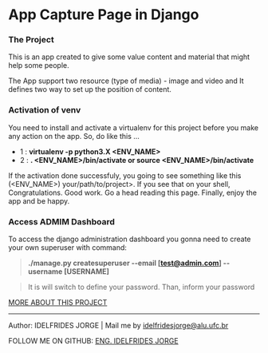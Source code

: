 # App Capture Page in Django


### The Project
This is an app created to give some value content and material that might help some people.


The App support two resource (type of media) - image and video and It defines two way to set up the position of content. 

### Activation of venv
You need to  install and activate a virtualenv for this  project before you make any action on the app. So, do like this ...
* 1 : **virtualenv -p python3.X <ENV_NAME>**
* 2 : **. <ENV_NAME>/bin/activate or source <ENV_NAME>/bin/activate** 

If the activation done successfuly, you going to see something like this (<ENV_NAME>) your/path/to/project>.
If you see that on your shell, Congratulations. Good work. Go a head reading this page.
Finally, enjoy the app and be happy.

### Access ADMIM Dashboard
To access the django administration dashboard you gonna need to create your own superuser with command:
> **./manage.py createsuperuser --email [test@admin.com] --username [USERNAME]**

> It is will switch to define your password. Than, inform your password


[MORE ABOUT THIS PROJECT](https://github.com/idelfrides/app_capturepage/wiki)


-------------

Author: IDELFRIDES JORGE | Mail me by idelfridesjorge@alu.ufc.br 

FOLLOW ME ON GITHUB: [ENG. IDELFRIDES JORGE](https://github.com/idelfrides)
